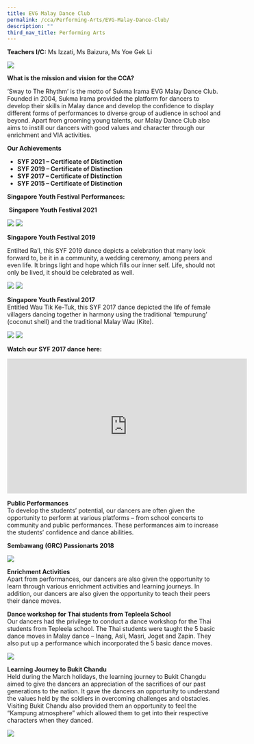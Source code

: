 ```yaml
---
title: EVG Malay Dance Club
permalink: /cca/Performing-Arts/EVG-Malay-Dance-Club/
description: ""
third_nav_title: Performing Arts
---
```

**Teachers I/C:** Ms Izzati, Ms Baizura, Ms Yoe Gek Li

![](/images/Our%20Curriculum/CCA/Performing%20Arts/EVG%20Malay%20Dance%20Club/M1.jpg)

**What is the mission and vision for the CCA?**

‘Sway to The Rhythm’ is the motto of Sukma Irama EVG Malay Dance Club. Founded in 2004, Sukma Irama provided the platform for dancers to develop their skills in Malay dance and develop the confidence to display different forms of performances to diverse group of audience in school and beyond. Apart from grooming young talents, our Malay Dance Club also aims to instill our dancers with good values and character through our enrichment and VIA activities.

**Our Achievements**

*   **SYF 2021 – Certificate of Distinction**
*   **SYF 2019 – Certificate of Distinction**
*   **SYF 2017 – Certificate of Distinction**
*   **SYF 2015 – Certificate of Distinction**

**Singapore Youth Festival** **Performances:**

 **Singapore Youth Festival 2021**

![](/images/Our%20Curriculum/CCA/Performing%20Arts/EVG%20Malay%20Dance%20Club/M2.jpg)
![](/images/Our%20Curriculum/CCA/Performing%20Arts/EVG%20Malay%20Dance%20Club/M3.jpg)



**Singapore Youth Festival 2019**

Entilted Ra’I, this SYF 2019 dance depicts a celebration that many look forward to, be it in a community, a wedding ceremony, among peers and even life. It brings light and hope which fills our inner self. Life, should not only be lived, it should be celebrated as well.

![](/images/Our%20Curriculum/CCA/Performing%20Arts/EVG%20Malay%20Dance%20Club/M4.png)
![](/images/Our%20Curriculum/CCA/Performing%20Arts/EVG%20Malay%20Dance%20Club/M5.png)



**Singapore Youth Festival 2017**  
Entitled Wau Tik Ke-Tuk, this SYF 2017 dance depicted the life of female villagers dancing together in harmony using the traditional ‘tempurung’ (coconut shell) and the traditional Malay Wau (Kite).

![](/images/Our%20Curriculum/CCA/Performing%20Arts/EVG%20Malay%20Dance%20Club/M6.png)
![](/images/Our%20Curriculum/CCA/Performing%20Arts/EVG%20Malay%20Dance%20Club/M7.png)



**Watch our SYF 2017 dance here:**  
  <iframe width="560" height="315" src="https://www.youtube.com/embed/ng1rND_k3Oo" title="YouTube video player" frameborder="0" allow="accelerometer; autoplay; clipboard-write; encrypted-media; gyroscope; picture-in-picture" allowfullscreen></iframe>
	
	
**Public Performances**  
To develop the students’ potential, our dancers are often given the opportunity to perform at various platforms – from school concerts to community and public performances. These performances aim to increase the students’ confidence and dance abilities. 

**Sembawang (GRC) Passionarts 2018**

![](/images/Our%20Curriculum/CCA/Performing%20Arts/EVG%20Malay%20Dance%20Club/M8.jpg)


**Enrichment Activities**  
Apart from performances, our dancers are also given the opportunity to learn through various enrichment activities and learning journeys. In addition, our dancers are also given the opportunity to teach their peers their dance moves.

**Dance workshop for Thai students from Tepleela School**  
Our dancers had the privilege to conduct a dance workshop for the Thai students from Tepleela school. The Thai students were taught the 5 basic dance moves in Malay dance – Inang, Asli, Masri, Joget and Zapin. They also put up a performance which incorporated the 5 basic dance moves.

![](/images/Our%20Curriculum/CCA/Performing%20Arts/EVG%20Malay%20Dance%20Club/M9.jpg)


**Learning Journey to Bukit Chandu**  
Held during the March holidays, the learning journey to Bukit Changdu aimed to give the dancers an appreciation of the sacrifices of our past generations to the nation. It gave the dancers an opportunity to understand the values held by the soldiers in overcoming challenges and obstacles. Visiting Bukit Chandu also provided them an opportunity to feel the “Kampung atmosphere” which allowed them to get into their respective characters when they danced.

![](/images/Our%20Curriculum/CCA/Performing%20Arts/EVG%20Malay%20Dance%20Club/M10.jpg)
